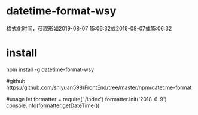# datetime-format-wsy
格式化时间，获取形如2019-08-07 15:06:32或2019-08-07或15:06:32

# install
npm install -g datetime-format-wsy

#github
https://github.com/shiyuan598/FrontEnd/tree/master/npm/datetime-format

#usage
let formatter = require('./index')
formatter.init('2018-6-9')
console.info(formatter.getDateTime())
